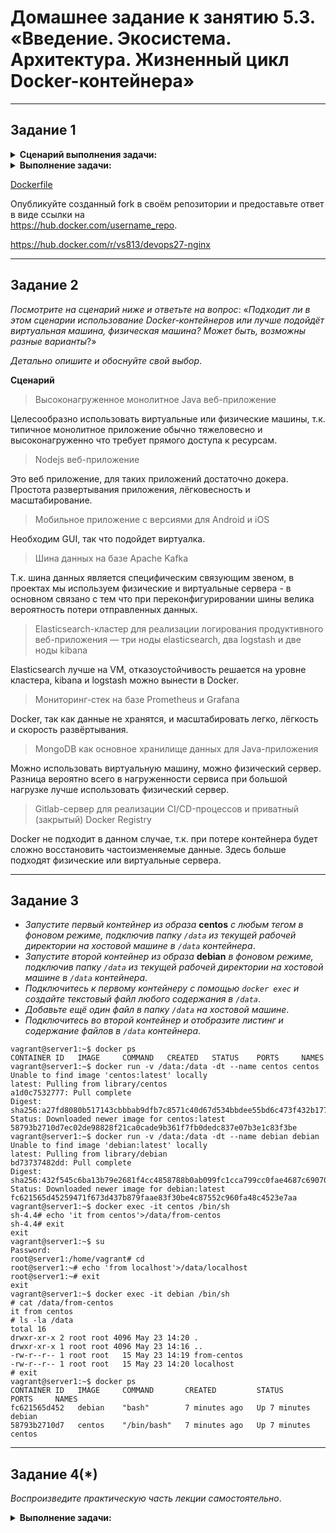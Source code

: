 # Домашнее задание к занятию 5.3. «Введение. Экосистема. Архитектура. Жизненный цикл Docker-контейнера»

***

## Задание 1

<details><summary><b>Сценарий выполнения задачи:</b></summary>

> + создайте свой репозиторий на https://hub.docker.com;
> + выберите любой образ, который содержит веб-сервер Nginx;
> + создайте свой fork образа;
> + реализуйте функциональность: запуск веб-сервера в фоне с индекс-страницей, содержащей HTML-код ниже:
>```
> <html>
> <head>
> Hey, Netology
> </head>
> <body>
> <h1>I’m DevOps Engineer!</h1>
> </body>
> </html>
>```

</details>

<details><summary><b>Выполнение задачи:</b></summary>

```SHELL
netology@deb11-vm1:~/docker$ sudo docker pull nginx:1.24.0-alpine
1.24.0-alpine: Pulling from library/nginx
Digest: sha256:b7db705c8986070be8aa99ec0886886ddb3c75b1e46301f54865b16db79e9e52
Status: Image is up to date for nginx:1.24.0-alpine
docker.io/library/nginx:1.24.0-alpine

netology@deb11-vm1:~/docker$ sudo docker images
REPOSITORY   TAG             IMAGE ID       CREATED       SIZE
nginx        1.24.0-alpine   1266a3a46e96   5 weeks ago   41.1MB

netology@deb11-vm1:~/docker$ sudo docker build -t vs813/devops27-nginx:v1 .
[+] Building 0.2s (7/7) FINISHED                                                                                                                                                                                               
 => [internal] load build definition from Dockerfile                                                                                                                                                                      0.0s
 => => transferring dockerfile: 100B                                                                                                                                                                                      0.0s
 => [internal] load .dockerignore                                                                                                                                                                                         0.0s
 => => transferring context: 2B                                                                                                                                                                                           0.0s
 => [internal] load metadata for docker.io/library/nginx:1.24.0-alpine                                                                                                                                                    0.0s
 => [internal] load build context                                                                                                                                                                                         0.0s
 => => transferring context: 128B                                                                                                                                                                                         0.0s
 => [1/2] FROM docker.io/library/nginx:1.24.0-alpine                                                                                                                                                                      0.1s
 => [2/2] COPY index.html /usr/share/nginx/html                                                                                                                                                                           0.0s
 => exporting to image                                                                                                                                                                                                    0.0s
 => => exporting layers                                                                                                                                                                                                   0.0s
 => => writing image sha256:d70aa10cbf02ffdf951cbc143cf82c7072d1ef7c5bc4ced8b05bcce803f1e822                                                                                                                              0.0s
 => => naming to docker.io/vs813/devops27-nginx:v1
                                                                                                                                                                        0.0s
netology@deb11-vm1:~/docker$ sudo docker ps
CONTAINER ID   IMAGE     COMMAND   CREATED   STATUS    PORTS     NAMES
netology@deb11-vm1:~/docker$ sudo docker run --name test-nginx -p 80:80 -d vs813/devops27-nginx:v1
6644f9415342d9584ef773bfed3a471a9488eb5fdffcb9b33ed44fb8208a0c7c

netology@deb11-vm1:~/docker$ curl localhost
<html>
<head>
Hey, Netology
</head>
<body>
<h1>I’m DevOps Engineer!</h1>
</body>
</html>

netology@deb11-vm1:~/docker$ sudo docker push vs813/devops27-nginx:v1
The push refers to repository [docker.io/vs813/devops27-nginx]
fe85fd490026: Pushed 
24e414d9930b: Mounted from library/nginx 
e43c8ee2056a: Mounted from library/nginx 
effffea84b55: Mounted from library/nginx 
b42e5b255ff1: Mounted from library/nginx 
d9c63c119ee8: Mounted from library/nginx 
f33d2eed4384: Mounted from library/nginx 
f1417ff83b31: Mounted from library/nginx 
v1: digest: sha256:0b5effaf72d3487fab5fd31db309a12fafc521f237353c99cfb1c5bec00b91ad size: 1988

netology@deb11-vm1:~/docker$ sudo docker ps
CONTAINER ID   IMAGE                     COMMAND                  CREATED          STATUS          PORTS                               NAMES
6644f9415342   vs813/devops27-nginx:v1   "/docker-entrypoint.…"   14 minutes ago   Up 14 minutes   0.0.0.0:80->80/tcp, :::80->80/tcp   test-nginx

netology@deb11-vm1:~/docker$ sudo docker stop test-nginx
test-nginx

netology@deb11-vm1:~/docker$ sudo docker rm test-nginx
test-nginx

netology@deb11-vm1:~/docker$ sudo docker system prune -a -f
Deleted Images:
untagged: vs813/devops27-nginx:v1
untagged: vs813/devops27-nginx@sha256:0b5effaf72d3487fab5fd31db309a12fafc521f237353c99cfb1c5bec00b91ad
deleted: sha256:d70aa10cbf02ffdf951cbc143cf82c7072d1ef7c5bc4ced8b05bcce803f1e822
deleted: sha256:bc41aae6b3bb5d1b46e55f578b29321e764991c1b9baae4a4ead6fd09c7b7731
deleted: sha256:96275441808f3158c334ea893e187a2b44c8b399be46379f56e72821c9cf4237
deleted: sha256:e6882e669fdea1d171566bf051ea65f83761e0b82729896ecb4c88807d0b1297
deleted: sha256:cea6277e7b8ab26d2488ecb2a94977fff005300c48fd4796247c16d621ea88da
deleted: sha256:87e887e054f5e3716dbc4e2e8fd84a9a1c7b1b980f7a64e07ae01eb7c638ebd5
deleted: sha256:e1ec1364fa848f4f4420f77c68e689f657841ec8cd38de2c596ea938aa227fb9
deleted: sha256:511b6b9b5ab8dba49d5baaebec34a86366612e579685e71f2b6e9f9adcc5160c
deleted: sha256:f1417ff83b319fbdae6dd9cd6d8c9c88002dcd75ecf6ec201c8c6894681cf2b5
Total reclaimed space: 41.07MB

netology@deb11-vm1:~/docker$ sudo docker images
REPOSITORY   TAG       IMAGE ID   CREATED   SIZE

netology@deb11-vm1:~/docker$ sudo docker pull vs813/devops27-nginx:v1
v1: Pulling from vs813/devops27-nginx
f56be85fc22e: Pull complete 
81234aecc257: Pull complete 
bb5936af66b7: Pull complete 
f7c8639dc75e: Pull complete 
d0071b96733a: Pull complete 
b6b60f9051a8: Pull complete 
44286d6df869: Pull complete 
ea930c81c494: Pull complete 
Digest: sha256:0b5effaf72d3487fab5fd31db309a12fafc521f237353c99cfb1c5bec00b91ad
Status: Downloaded newer image for vs813/devops27-nginx:v1
docker.io/vs813/devops27-nginx:v1

netology@deb11-vm1:~/docker$ sudo docker images
REPOSITORY             TAG       IMAGE ID       CREATED          SIZE
vs813/devops27-nginx   v1        d70aa10cbf02   23 minutes ago   41.1MB

```

</details>

[Dockerfile](./src/503)

Опубликуйте созданный fork в своём репозитории и предоставьте ответ в виде ссылки на  
https://hub.docker.com/username_repo.

https://hub.docker.com/r/vs813/devops27-nginx

***

## Задание 2

*Посмотрите на сценарий ниже и ответьте на вопрос*: «*Подходит ли в этом сценарии использование Docker-контейнеров* 
*или лучше подойдёт виртуальная машина, физическая машина? Может быть, возможны разные варианты*?»


*Детально опишите и обоснуйте свой выбор*.

<b>Сценарий</b>

> Высоконагруженное монолитное Java веб-приложение

Целесообразно использовать виртуальные или физические машины, т.к. типичное монолитное приложение обычно тяжеловесно и высоконагруженно что требует прямого доступа к ресурсам.

> Nodejs веб-приложение

Это веб приложение, для таких приложений достаточно докера. Простота развертывания приложения, лёгковесность и масштабирование.

> Мобильное приложение c версиями для Android и iOS

Необходим GUI, так что подойдет виртуалка.

> Шина данных на базе Apache Kafka

Т.к. шина данных является специфическим связующим звеном, в проектах мы используем физические и виртуальные сервера - в основном связано с тем что при переконфигурировании шины велика вероятность потери отправленных данных.

> Elasticsearch-кластер для реализации логирования продуктивного веб-приложения — три ноды elasticsearch, два logstash и две ноды kibana

Elasticsearch лучше на VM, отказоустойчивость решается на уровне кластера, kibana и logstash можно вынести в Docker.

> Мониторинг-стек на базе Prometheus и Grafana

 Docker, так как данные не хранятся, и масштабировать легко, лёгкость и скорость развёртывания.

> MongoDB как основное хранилище данных для Java-приложения

Можно использовать виртуальную машину, можно физический сервер. Разница вероятно всего в нагруженности сервиса при большой нагрузке лучше использовать физический сервер.

> Gitlab-сервер для реализации CI/CD-процессов и приватный (закрытый) Docker Registry

Docker не подходит в данном случае, т.к. при потере контейнера будет сложно восстановить частоизменяемые данные. Здесь больше подходят физические или виртуальные сервера.

***

## Задание 3

 + *Запустите первый контейнер из образа* **centos** *c любым тегом в фоновом режиме, подключив папку `/data` из текущей рабочей директории на хостовой машине в `/data` контейнера*.
 + *Запустите второй контейнер из образа* **debian** *в фоновом режиме, подключив папку `/data` из текущей рабочей директории на хостовой машине в `/data` контейнера*.
 + *Подключитесь к первому контейнеру с помощью `docker exec` и создайте текстовый файл любого содержания в `/data`*.
 + *Добавьте ещё один файл в папку `/data` на хостовой машине*.
 + *Подключитесь во второй контейнер и отобразите листинг и содержание файлов в `/data` контейнера*.

```shell
vagrant@server1:~$ docker ps
CONTAINER ID   IMAGE     COMMAND   CREATED   STATUS    PORTS     NAMES
vagrant@server1:~$ docker run -v /data:/data -dt --name centos centos
Unable to find image 'centos:latest' locally
latest: Pulling from library/centos
a1d0c7532777: Pull complete 
Digest: sha256:a27fd8080b517143cbbbab9dfb7c8571c40d67d534bbdee55bd6c473f432b177
Status: Downloaded newer image for centos:latest
58793b2710d7ec02de98828f21ca0cade9b361f7fb0dedc837e07b3e1c83f3be
vagrant@server1:~$ docker run -v /data:/data -dt --name debian debian
Unable to find image 'debian:latest' locally
latest: Pulling from library/debian
bd73737482dd: Pull complete 
Digest: sha256:432f545c6ba13b79e2681f4cc4858788b0ab099fc1cca799cc0fae4687c69070
Status: Downloaded newer image for debian:latest
fc621565d45259471f673d437b879faae83f30be4c87552c960fa48c4523e7aa
vagrant@server1:~$ docker exec -it centos /bin/sh
sh-4.4# echo 'it from centos'>/data/from-centos
sh-4.4# exit
exit
vagrant@server1:~$ su
Password: 
root@server1:/home/vagrant# cd
root@server1:~# echo 'from localhost'>/data/localhost
root@server1:~# exit
exit
vagrant@server1:~$ docker exec -it debian /bin/sh
# cat /data/from-centos
it from centos
# ls -la /data
total 16
drwxr-xr-x 2 root root 4096 May 23 14:20 .
drwxr-xr-x 1 root root 4096 May 23 14:16 ..
-rw-r--r-- 1 root root   15 May 23 14:19 from-centos
-rw-r--r-- 1 root root   15 May 23 14:20 localhost
# exit
vagrant@server1:~$ docker ps
CONTAINER ID   IMAGE     COMMAND       CREATED         STATUS         PORTS     NAMES
fc621565d452   debian    "bash"        7 minutes ago   Up 7 minutes             debian
58793b2710d7   centos    "/bin/bash"   7 minutes ago   Up 7 minutes             centos
```
***

## Задание 4(*)

*Воспроизведите практическую часть лекции самостоятельно*.

<details><summary><b>Выполнение задачи:</b></summary>

```SHELL
netology@deb11-vm1:~/docker/ansible$ sudo docker build -t vs813/devops27-ansible:2.9.24 .
[+] Building 25.1s (5/8)                                                                                                                                                                                                   [+] Building 25.2s (5/8)                                                                                                                                                                                                   
 => [internal] load build definition from Dockerfile                                                                                                                                                                  0.0ss
 => => transferring dockerfile: 1.10kB                                                                                                                                                                                0.0ss
 => [internal] load .dockerignore                                                                                                                                                                                     0.0ss
 => => transferring context: 2B                                                                                                                                                                                       0.0ss
 => [internal] load metadata for docker.io/library/alpine:3.14                                                                                                                                                        2.6ss
 => [auth] library/alpine:pull token for registry-1.docker.io                                                                                                                                                         0.0ss
 => [1/4] FROM docker.io/library/alpine:3.14@sha256:0f2d5c38dd7a4f4f733e688e3a6733cb5ab1ac6e3cb4603a5dd564e5bfb80eed                                                                                                  1.2ss
 => => resolve docker.io/library/alpine:3.14@sha256:0f2d5c38dd7a4f4f733e688e3a6733cb5ab1ac6e3cb4603a5dd564e5bfb80eed                                                                                                  0.0ss
 => => sha256:9e179bacf43c4d3428d57cf459799ba0285b901945f9eccb17b6da056d3532c7 1.47kB / 1.47kB                                                                                                                        0.0ss
 => => sha256:f7dab3ab2d6ec29aa28769bec35331fb485b5837501b1e8556413d8b5a79c9c8 2.83MB / 2.83MB                                                                                                                        1.0s[[+] Building 195.0s (9/9) FINISHED                                                                                                                                                                                         
 => [internal] load build definition from Dockerfile                                                                                                                                                                  0.0s  => => transferring dockerfile: 1.10kB                                                                                                                                                                                0.0s
 => [internal] load .dockerignore                                                                                                                                                                                     0.0s  => => transferring context: 2B                                                                                                                                                                                       0.0s
 => [internal] load metadata for docker.io/library/alpine:3.14                                                                                                                                                        2.6s  => [auth] library/alpine:pull token for registry-1.docker.io                                                                                                                                                         0.0s
 => [1/4] FROM docker.io/library/alpine:3.14@sha256:0f2d5c38dd7a4f4f733e688e3a6733cb5ab1ac6e3cb4603a5dd564e5bfb80eed                                                                                                  1.2s  => => resolve docker.io/library/alpine:3.14@sha256:0f2d5c38dd7a4f4f733e688e3a6733cb5ab1ac6e3cb4603a5dd564e5bfb80eed                                                                                                  0.0s
 => => sha256:9e179bacf43c4d3428d57cf459799ba0285b901945f9eccb17b6da056d3532c7 1.47kB / 1.47kB                                                                                                                        0.0s  => => sha256:f7dab3ab2d6ec29aa28769bec35331fb485b5837501b1e8556413d8b5a79c9c8 2.83MB / 2.83MB                                                                                                                        1.0s
 => => sha256:0f2d5c38dd7a4f4f733e688e3a6733cb5ab1ac6e3cb4603a5dd564e5bfb80eed 1.64kB / 1.64kB                                                                                                                        0.0s  => => sha256:71859b0c62df47efaeae4f93698b56a8dddafbf041778fd668bbd1ab45a864f8 528B / 528B                                                                                                                            0.0s
 => => extracting sha256:f7dab3ab2d6ec29aa28769bec35331fb485b5837501b1e8556413d8b5a79c9c8                                                                                                                             0.0s  => [2/4] RUN CARGO_NET_GIT_FETCH_WITH_CLI=1 &&     apk --no-cache add         sudo         python3        py3-pip         openssl         ca-certificates         sshpass         openssh-client         rsync     187.6s
 => [3/4] RUN mkdir /ansible &&     mkdir -p /etc/ansible &&     echo 'localhost' > /etc/ansible/hosts                                                                                                                0.3s  => [4/4] WORKDIR /ansible                                                                                                                                                                                            0.0s 
 => exporting to image                                                                                                                                                                                                3.2s  => => exporting layers                                                                                                                                                                                               3.2s 
 => => writing image sha256:6485d624f94eb472fcd5200944c38c16210b2eaf5928ac62a55d5b3d1169f4b2                                                                                                                          0.0s  => => naming to docker.io/vs813/devops27-ansible:2.9.24                                                                                                                                                              0.0s

netology@deb11-vm1:~/docker/ansible$ sudo docker push vs813/devops27-ansible:2.9.24
The push refers to repository [docker.io/vs813/devops27-ansible]
5f70bf18a086: Pushed 
5b4d122a652c: Pushed 
6256e2f25346: Pushed 
9733ccc39513: Mounted from library/alpine 
2.9.24: digest: sha256:f50a8e73c944ae75e1f1da3ac8fd6493805385a2fbacad045fc138504a140fdc size: 1153
netology@deb11-vm1:~/docker/ansible$ 

```

<details>

*Соберите Docker-образ с Ansible, загрузите на Docker Hub и пришлите ссылку вместе с остальными ответами к задачам*.
